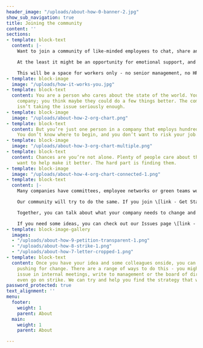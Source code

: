 ```yaml
---
header_image: "/uploads/about-how-0-banner-2.jpg"
show_sub_navigation: true
title: Joining the community
content: ''
sections:
- template: block-text
  content: |-
    Want to join a community of like-minded employees to chat, share and maybe take action? We might be able to help. Sign up [here]() and once we have a reasonable number of members we'll email you a link to join.

    At the least it might be an opportunity for emotional support, and to get ideas and inspiration for how others are seeking change in their workplaces. And if any of your colleagues join we'll connect you.

    This will be a space for workers only - no senior management, no HR. We'll seek to verify your identity to keep this a safe workers' space. But you can keep your identity hidden from everyone else if you wish.
- template: block-image
  image: "/uploads/how-it-works-you.jpg"
- template: block-text
  content: You are a person who cares about the state of the world. You work for a
    company; you think maybe they could do a few things better. The company’s leadership
    isn’t taking the issue seriously enough.
- template: block-image
  image: "/uploads/about-how-2-org-chart.png"
- template: block-text
  content: But you’re just one person in a company that employs hundreds, or thousands.
    You don’t know where to begin, and you don’t want to risk your job.
- template: block-image
  image: "/uploads/about-how-3-org-chart-multiple.png"
- template: block-text
  content: Chances are you’re not alone. Plenty of people care about the world and
    want to help make it better. The hard part is finding them.
- template: block-image
  image: "/uploads/about-how-4-org-chart-connected-1.png"
- template: block-text
  content: |-
    Many companies have committees, employee networks or green teams working on issues you care about that any worker can join - this can be a good place to start meeting like-minded colleagues.

    Our community will try to do the same. If you join \[link - Get Started\] Honest Work, you’ll be connected with any other workers at your company who, like you, have said they want to push management to do better. If you're worried about being recognised you can keep your name to yourself.

    Together, you can talk about what your company needs to change and how to go about making that change happen.

    If you need some ideas, you can check out our Issues page \[link - What to change, General\] for some of the most pressing problems many companies are contributing to, and some rankings of the worst performers.
- template: block-image-gallery
  images:
  - "/uploads/about-how-9-petition-transparent-1.png"
  - "/uploads/about-how-8-strike-1.png"
  - "/uploads/about-how-7-letter-cropped-1.png"
- template: block-text
  content: Once you have your idea and some colleagues onside, you can start collectively
    pushing for change. There are a range of ways to do this - you might raise the
    issue in internal meetings, write to management or the board of directors, unionise,
    even go on strike. We can try and help you find the strategy that works for you.
password_protected: true
text_alignment: ''
menu:
  footer:
    weight: 1
    parent: About
  main:
    weight: 1
    parent: About

---
```

